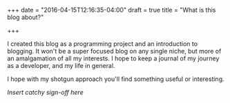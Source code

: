 +++
date = "2016-04-15T12:16:35-04:00"
draft = true
title = "What is this blog about?"

+++

I created this blog as a programming project and an introduction to blogging. It won't be a super focused blog on any single niche, but more of an amalgamation of all my interests. I hope to keep a journal of my journey as a developer, and my life in general.

I hope with my shotgun approach you'll find something useful or interesting.

*Insert catchy sign-off here*